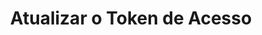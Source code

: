 ---
title: Atualizar o Token de Acesso
api:
  file: Duedate.json
  operationId: post_refresh-token
hidden: false
---